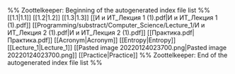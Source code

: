 %% Zoottelkeeper: Beginning of the autogenerated index file list  %%
 [[1.1|1.1]]
 [[1.2|1.2]]
 [[1.3|1.3]]
 [[И и ИТ_Лекция 1 (1).pdf|И и ИТ_Лекция 1 (1).pdf]]
 [[Programming/substract/Computer_Science/Lecture_1/И и ИТ_Лекция 2 (1).pdf|И и ИТ_Лекция 2 (1).pdf]]
 [[Практика.pdf|Практика.pdf]]
 [[Acronym|Acronym]]
 [[Entropy|Entropy]]
 [[Lecture_1|Lecture_1]]
 [[Pasted image 20220124023700.png|Pasted image 20220124023700.png]]
 [[Practice|Practice]]
%% Zoottelkeeper: End of the autogenerated index file list  %%

